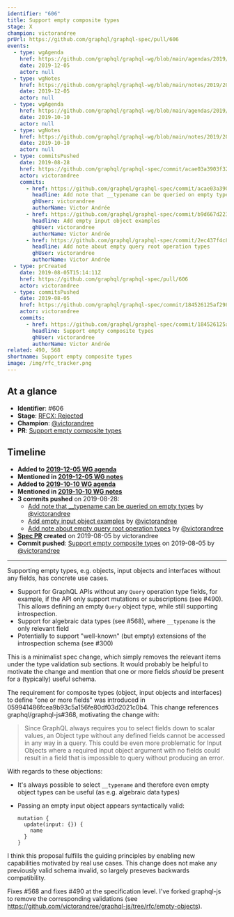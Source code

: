 ```yaml
---
identifier: "606"
title: Support empty composite types
stage: X
champion: victorandree
prUrl: https://github.com/graphql/graphql-spec/pull/606
events:
  - type: wgAgenda
    href: https://github.com/graphql/graphql-wg/blob/main/agendas/2019/2019-12-05.md
    date: 2019-12-05
    actor: null
  - type: wgNotes
    href: https://github.com/graphql/graphql-wg/blob/main/notes/2019/2019-12-05.md
    date: 2019-12-05
    actor: null
  - type: wgAgenda
    href: https://github.com/graphql/graphql-wg/blob/main/agendas/2019/2019-10-10.md
    date: 2019-10-10
    actor: null
  - type: wgNotes
    href: https://github.com/graphql/graphql-wg/blob/main/notes/2019/2019-10-10.md
    date: 2019-10-10
    actor: null
  - type: commitsPushed
    date: 2019-08-28
    href: https://github.com/graphql/graphql-spec/commit/acae03a3903f327b552b60a84824a9a86448c916
    actor: victorandree
    commits:
      - href: https://github.com/graphql/graphql-spec/commit/acae03a3903f327b552b60a84824a9a86448c916
        headline: Add note that __typename can be queried on empty types
        ghUser: victorandree
        authorName: Victor Andrée
      - href: https://github.com/graphql/graphql-spec/commit/b9d667d22355e74800ea9d53c9c888d249304ce0
        headline: Add empty input object examples
        ghUser: victorandree
        authorName: Victor Andrée
      - href: https://github.com/graphql/graphql-spec/commit/2ec437f4c85b7c348a1e9c21af6ece3d850f564a
        headline: Add note about empty query root operation types
        ghUser: victorandree
        authorName: Victor Andrée
  - type: prCreated
    date: 2019-08-05T15:14:11Z
    href: https://github.com/graphql/graphql-spec/pull/606
    actor: victorandree
  - type: commitsPushed
    date: 2019-08-05
    href: https://github.com/graphql/graphql-spec/commit/184526125af298431373e983944301b2f66497cd
    actor: victorandree
    commits:
      - href: https://github.com/graphql/graphql-spec/commit/184526125af298431373e983944301b2f66497cd
        headline: Support empty composite types
        ghUser: victorandree
        authorName: Victor Andrée
related: 490, 568
shortname: Support empty composite types
image: /img/rfc_tracker.png
---
```


## At a glance

- **Identifier**: #606
- **Stage**: [RFCX: Rejected](https://github.com/graphql/graphql-spec/blob/main/CONTRIBUTING.md#stage-x-rejected)
- **Champion**: [@victorandree](https://github.com/victorandree)
- **PR**: [Support empty composite types](https://github.com/graphql/graphql-spec/pull/606)

<!-- BEGIN_CUSTOM_TEXT -->



<!-- END_CUSTOM_TEXT -->

## Timeline

- **Added to [2019-12-05 WG agenda](https://github.com/graphql/graphql-wg/blob/main/agendas/2019/2019-12-05.md)**
- **Mentioned in [2019-12-05 WG notes](https://github.com/graphql/graphql-wg/blob/main/notes/2019/2019-12-05.md)**
- **Added to [2019-10-10 WG agenda](https://github.com/graphql/graphql-wg/blob/main/agendas/2019/2019-10-10.md)**
- **Mentioned in [2019-10-10 WG notes](https://github.com/graphql/graphql-wg/blob/main/notes/2019/2019-10-10.md)**
- **3 commits pushed** on 2019-08-28:
  - [Add note that __typename can be queried on empty types](https://github.com/graphql/graphql-spec/commit/acae03a3903f327b552b60a84824a9a86448c916) by [@victorandree](https://github.com/victorandree)
  - [Add empty input object examples](https://github.com/graphql/graphql-spec/commit/b9d667d22355e74800ea9d53c9c888d249304ce0) by [@victorandree](https://github.com/victorandree)
  - [Add note about empty query root operation types](https://github.com/graphql/graphql-spec/commit/2ec437f4c85b7c348a1e9c21af6ece3d850f564a) by [@victorandree](https://github.com/victorandree)
- **[Spec PR](https://github.com/graphql/graphql-spec/pull/606) created** on 2019-08-05 by victorandree
- **Commit pushed**: [Support empty composite types](https://github.com/graphql/graphql-spec/commit/184526125af298431373e983944301b2f66497cd) on 2019-08-05 by [@victorandree](https://github.com/victorandree)

<!-- VERBATIM -->

---

Supporting empty types, e.g. objects, input objects and interfaces without any fields, has concrete use cases.

- Support for GraphQL APIs without any `Query` operation type fields, for example, if the API only support mutations or subscriptions (see #490). This allows defining an empty `Query` object type, while still supporting introspection.
- Support for algebraic data types (see #568), where `__typename` is the only relevant field
- Potentially to support "well-known" (but empty) extensions of the introspection schema (see #300)

This is a minimalist spec change, which simply removes the relevant items under the type validation sub sections. It would probably be helpful to motivate the change and mention that one or more fields _should_ be present for a (typically) useful schema.

The requirement for composite types (object, input objects and interfaces) to define "one or more fields" was introduced in 059941486fcea9b93c5a156fe80df03d2021c0b4. This change references graphql/graphql-js#368, motivating the change with:

> Since GraphQL always requires you to select fields down to scalar values, an Object type without any defined fields cannot be accessed in any way in a query. This could be even more problematic for Input Objects where a required input object argument with no fields could result in a field that is impossible to query without producing an error.

With regards to these objections:

- It's always possible to select `__typename` and therefore even empty object types can be useful (as e.g. algebraic data types)
- Passing an empty input object appears syntactically valid:

    ```gql
    mutation {
      update(input: {}) {
        name
      }
    }
    ```

I think this proposal fulfills the guiding principles by enabling new capabilities motivated by real use cases. This change does not make any previously valid schema invalid, so largely preseves backwards compatibility.

Fixes #568 and fixes #490 at the specification level. I've forked graphql-js to remove the corresponding validations (see https://github.com/victorandree/graphql-js/tree/rfc/empty-objects).
